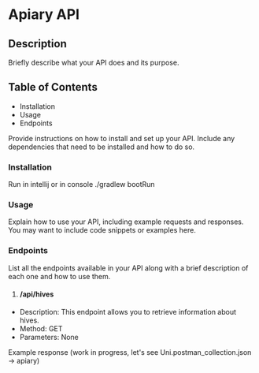 # Apiary API

## Description
Briefly describe what your API does and its purpose.

## Table of Contents
* Installation
* Usage
* Endpoints

Provide instructions on how to install and set up your API. Include any dependencies that need to be installed and how to do so.

### Installation
Run in intellij or in console ./gradlew bootRun

### Usage
Explain how to use your API, including example requests and responses. You may want to include code snippets or examples here.

### Endpoints
List all the endpoints available in your API along with a brief description of each one and how to use them.

1. #### /api/hives
* Description: This endpoint allows you to retrieve information about hives.
* Method: GET
* Parameters: None

Example response (work in progress, let's see Uni.postman_collection.json -> apiary)